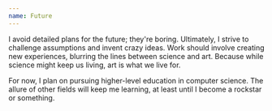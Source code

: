 ```yaml
---
name: Future
---
```


I avoid detailed plans for the future; they're boring. Ultimately, I strive to challenge assumptions and invent crazy ideas. Work should involve creating new experiences, blurring the lines between science and art. Because while science might keep us living, art is what we live for.

For now, I plan on pursuing higher-level education in computer science. The allure of other fields will keep me learning, at least until I become a rockstar or something.
